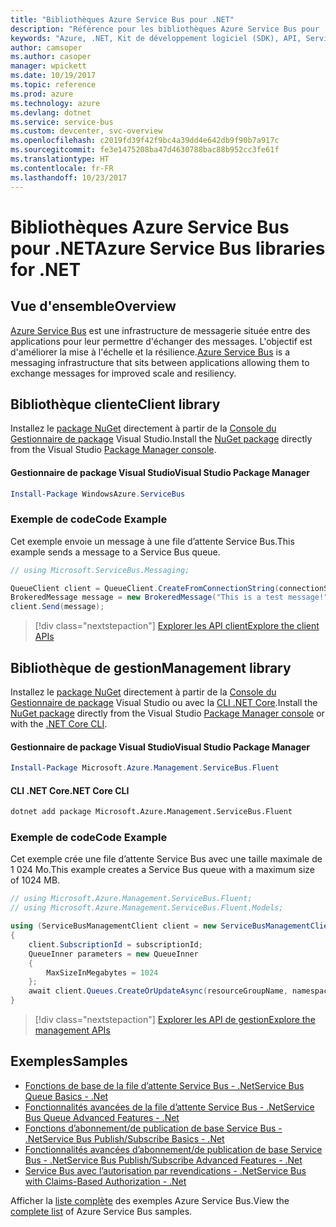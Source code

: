 ```yaml
---
title: "Bibliothèques Azure Service Bus pour .NET"
description: "Référence pour les bibliothèques Azure Service Bus pour .NET"
keywords: "Azure, .NET, Kit de développement logiciel (SDK), API, Service Bus"
author: camsoper
ms.author: casoper
manager: wpickett
ms.date: 10/19/2017
ms.topic: reference
ms.prod: azure
ms.technology: azure
ms.devlang: dotnet
ms.service: service-bus
ms.custom: devcenter, svc-overview
ms.openlocfilehash: c2019fd39f42f9bc4a39dd4e642db9f90b7a917c
ms.sourcegitcommit: fe3e1475208ba47d4630788bac88b952cc3fe61f
ms.translationtype: HT
ms.contentlocale: fr-FR
ms.lasthandoff: 10/23/2017
---
```

# <a name="azure-service-bus-libraries-for-net"></a><span data-ttu-id="beb9d-104">Bibliothèques Azure Service Bus pour .NET</span><span class="sxs-lookup"><span data-stu-id="beb9d-104">Azure Service Bus libraries for .NET</span></span>

## <a name="overview"></a><span data-ttu-id="beb9d-105">Vue d'ensemble</span><span class="sxs-lookup"><span data-stu-id="beb9d-105">Overview</span></span>

<span data-ttu-id="beb9d-106">[Azure Service Bus](https://docs.microsoft.com/azure/service-bus-messaging/service-bus-messaging-overview) est une infrastructure de messagerie située entre des applications pour leur permettre d'échanger des messages. L'objectif est d'améliorer la mise à l'échelle et la résilience.</span><span class="sxs-lookup"><span data-stu-id="beb9d-106">[Azure Service Bus](https://docs.microsoft.com/azure/service-bus-messaging/service-bus-messaging-overview) is a messaging infrastructure that sits between applications allowing them to exchange messages for improved scale and resiliency.</span></span>

## <a name="client-library"></a><span data-ttu-id="beb9d-107">Bibliothèque cliente</span><span class="sxs-lookup"><span data-stu-id="beb9d-107">Client library</span></span>

<span data-ttu-id="beb9d-108">Installez le [package NuGet](https://www.nuget.org/packages/WindowsAzure.ServiceBus) directement à partir de la [Console du Gestionnaire de package][PackageManager] Visual Studio.</span><span class="sxs-lookup"><span data-stu-id="beb9d-108">Install the [NuGet package](https://www.nuget.org/packages/WindowsAzure.ServiceBus) directly from the Visual Studio [Package Manager console][PackageManager].</span></span>

#### <a name="visual-studio-package-manager"></a><span data-ttu-id="beb9d-109">Gestionnaire de package Visual Studio</span><span class="sxs-lookup"><span data-stu-id="beb9d-109">Visual Studio Package Manager</span></span>

```powershell
Install-Package WindowsAzure.ServiceBus
```

### <a name="code-example"></a><span data-ttu-id="beb9d-110">Exemple de code</span><span class="sxs-lookup"><span data-stu-id="beb9d-110">Code Example</span></span>

<span data-ttu-id="beb9d-111">Cet exemple envoie un message à une file d’attente Service Bus.</span><span class="sxs-lookup"><span data-stu-id="beb9d-111">This example sends a message to a Service Bus queue.</span></span>

```csharp
// using Microsoft.ServiceBus.Messaging;

QueueClient client = QueueClient.CreateFromConnectionString(connectionString, queueName);
BrokeredMessage message = new BrokeredMessage("This is a test message!");
client.Send(message);
```

> [!div class="nextstepaction"]
> [<span data-ttu-id="beb9d-112">Explorer les API client</span><span class="sxs-lookup"><span data-stu-id="beb9d-112">Explore the client APIs</span></span>](/dotnet/api/overview/azure/servicebus/client)


## <a name="management-library"></a><span data-ttu-id="beb9d-113">Bibliothèque de gestion</span><span class="sxs-lookup"><span data-stu-id="beb9d-113">Management library</span></span>

<span data-ttu-id="beb9d-114">Installez le [package NuGet](https://www.nuget.org/packages/Microsoft.Azure.Management.ServiceBus.Fluent) directement à partir de la [Console du Gestionnaire de package][PackageManager] Visual Studio ou avec la [CLI .NET Core][DotNetCLI].</span><span class="sxs-lookup"><span data-stu-id="beb9d-114">Install the [NuGet package](https://www.nuget.org/packages/Microsoft.Azure.Management.ServiceBus.Fluent) directly from the Visual Studio [Package Manager console][PackageManager] or with the [.NET Core CLI][DotNetCLI].</span></span>

#### <a name="visual-studio-package-manager"></a><span data-ttu-id="beb9d-115">Gestionnaire de package Visual Studio</span><span class="sxs-lookup"><span data-stu-id="beb9d-115">Visual Studio Package Manager</span></span>

```powershell
Install-Package Microsoft.Azure.Management.ServiceBus.Fluent
```

#### <a name="net-core-cli"></a><span data-ttu-id="beb9d-116">CLI .NET Core</span><span class="sxs-lookup"><span data-stu-id="beb9d-116">.NET Core CLI</span></span>

```bash
dotnet add package Microsoft.Azure.Management.ServiceBus.Fluent
```

### <a name="code-example"></a><span data-ttu-id="beb9d-117">Exemple de code</span><span class="sxs-lookup"><span data-stu-id="beb9d-117">Code Example</span></span>

<span data-ttu-id="beb9d-118">Cet exemple crée une file d’attente Service Bus avec une taille maximale de 1 024 Mo.</span><span class="sxs-lookup"><span data-stu-id="beb9d-118">This example creates a Service Bus queue with a maximum size of 1024 MB.</span></span>

```csharp
// using Microsoft.Azure.Management.ServiceBus.Fluent;
// using Microsoft.Azure.Management.ServiceBus.Fluent.Models;

using (ServiceBusManagementClient client = new ServiceBusManagementClient(credentials))
{
    client.SubscriptionId = subscriptionId;
    QueueInner parameters = new QueueInner
    {
        MaxSizeInMegabytes = 1024
    };
    await client.Queues.CreateOrUpdateAsync(resourceGroupName, namespaceName, queueName, parameters);
}
```

> [!div class="nextstepaction"]
> [<span data-ttu-id="beb9d-119">Explorer les API de gestion</span><span class="sxs-lookup"><span data-stu-id="beb9d-119">Explore the management APIs</span></span>](/dotnet/api/overview/azure/servicebus/management)

## <a name="samples"></a><span data-ttu-id="beb9d-120">Exemples</span><span class="sxs-lookup"><span data-stu-id="beb9d-120">Samples</span></span>

- [<span data-ttu-id="beb9d-121">Fonctions de base de la file d’attente Service Bus - .Net</span><span class="sxs-lookup"><span data-stu-id="beb9d-121">Service Bus Queue Basics - .Net</span></span>](https://azure.microsoft.com/resources/samples/service-bus-dotnet-manage-queue-with-basic-features/)
- [<span data-ttu-id="beb9d-122">Fonctionnalités avancées de la file d’attente Service Bus - .Net</span><span class="sxs-lookup"><span data-stu-id="beb9d-122">Service Bus Queue Advanced Features - .Net</span></span>](https://azure.microsoft.com/resources/samples/service-bus-dotnet-manage-queue-with-advanced-features/)
- [<span data-ttu-id="beb9d-123">Fonctions d’abonnement/de publication de base Service Bus - .Net</span><span class="sxs-lookup"><span data-stu-id="beb9d-123">Service Bus Publish/Subscribe Basics - .Net</span></span>](https://azure.microsoft.com/resources/samples/service-bus-dotnet-manage-publish-subscribe-with-basic-features/)
- [<span data-ttu-id="beb9d-124">Fonctionnalités avancées d’abonnement/de publication de base Service Bus - .Net</span><span class="sxs-lookup"><span data-stu-id="beb9d-124">Service Bus Publish/Subscribe Advanced Features - .Net</span></span>](https://azure.microsoft.com/resources/samples/service-bus-dotnet-manage-publish-subscribe-with-advanced-features/)
- [<span data-ttu-id="beb9d-125">Service Bus avec l’autorisation par revendications - .Net</span><span class="sxs-lookup"><span data-stu-id="beb9d-125">Service Bus with Claims-Based Authorization - .Net</span></span>](https://azure.microsoft.com/resources/samples/service-bus-dotnet-manage-with-claims-based-authorization/)

<span data-ttu-id="beb9d-126">Afficher la [liste complète](https://azure.microsoft.com/resources/samples/?term=service+bus) des exemples Azure Service Bus.</span><span class="sxs-lookup"><span data-stu-id="beb9d-126">View the [complete list](https://azure.microsoft.com/resources/samples/?term=service+bus) of Azure Service Bus samples.</span></span>


[PackageManager]: https://docs.microsoft.com/nuget/tools/package-manager-console
[DotNetCLI]: https://docs.microsoft.com/dotnet/core/tools/dotnet-add-package
